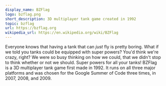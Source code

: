 ```yaml
---
display_name: BZFlag
logo: bzflag.png
short_description: 3D multiplayer tank game created in 1992
topic: bzflag
url: https://bzflag.org
wikipedia_url: https://en.wikipedia.org/wiki/BZFlag
---
```

Everyone knows that having a tank that can _just_ fly is pretty boring. What if we told you tanks could be equipped with super powers? You'd think we're crazy, right? We were so busy thinking on how we could, that we didn't stop to think whether or not we should. Super powers for all your tanks!
BZFlag is a 3D multiplayer tank game first made in 1992. It runs on all three major platforms and was chosen for the Google Summer of Code three times, in 2007, 2008, and 2009.
